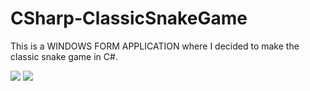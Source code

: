 # CSharp-ClassicSnakeGame
This is a WINDOWS FORM APPLICATION where I decided to make the classic snake game in C#.

<img src="https://cdn.discordapp.com/attachments/323107036990668810/1038492047956525137/image.png">
<img src="https://cdn.discordapp.com/attachments/323107036990668810/1029435408066564096/unknown.png">
